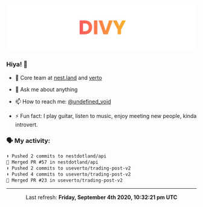 
![](https://github.com/divy-work/divy-work/raw/master/assets/divy.png)

### Hiya! 👋

- 🔭 Core team at [nest.land](https://github.com/nestdotland/nest.land) and [verto](https://github.com/useverto/verto)

- 💬 Ask me about anything

- 📫 How to reach me: [@undefined_void](https://instagram.com/divy.exe)

- ⚡ Fun fact: I play guitar, listen to music, enjoy meeting new people, kinda introvert.

### 🗣 My activity:

```
⬆️ Pushed 2 commits to nestdotland/api
🎉 Merged PR #57 in nestdotland/api
⬆️ Pushed 2 commits to useverto/trading-post-v2
⬆️ Pushed 4 commits to useverto/trading-post-v2
🎉 Merged PR #23 in useverto/trading-post-v2
```

------------
<p align="center">Last refresh: <b>Friday, September 4th 2020, 10:32:21 pm UTC</b></p>
